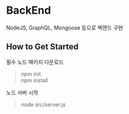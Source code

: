 # BackEnd

NodeJS, GraphQL, Mongoose 등으로 벡엔드 구현

## How to Get Started 
필수 노드 패키지 다운로드
> npm init </br>npm install

노드 서버 시작
> node src/server.js